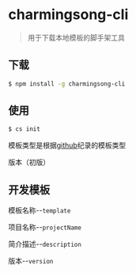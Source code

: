 # charmingsong-cli

> 用于下载本地模板的脚手架工具

## 下载

```bash
$ npm install -g charmingsong-cli
```

## 使用

```bash
$ cs init
```

模板类型是根据[github](https://github.com/web-songsong)纪录的模板类型

版本（初版）

## 开发模板

模板名称--`template`

项目名称--`projectName`

简介描述--`description`

版本--`version`
